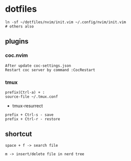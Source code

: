 # dotfiles

```
ln -sf ~/dotfiles/nvim/init.vim ~/.config/nvim/init.vim
# others also
```
## plugins
### coc.nvim
```
After update coc-settings.json
Restart coc server by command :CocRestart
```

### tmux
```
prefix(Ctrl-a) + :
source-file ~/.tmux.conf
```
- tmux-resurrect
```
prefix + Ctrl-s - save
prefix + Ctrl-r - restore
```
## shortcut
```
space + f -> search file

m -> insert/delete file in nerd tree
```
